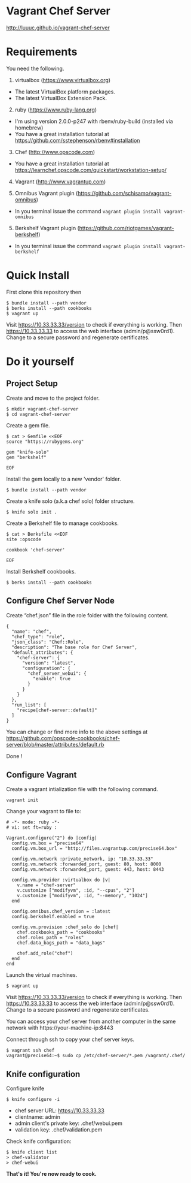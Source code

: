 # Vagrant Chef Server

http://luuuc.github.io/vagrant-chef-server

# Requirements

You need the following.

1. virtualbox (https://www.virtualbox.org)
  - The latest VirtualBox platform packages.
  - The latest VirtualBox Extension Pack.

2. ruby (https://www.ruby-lang.org)
  - I'm using version 2.0.0-p247 with rbenv/ruby-build (installed via homebrew)
  - You have a great installation tutorial at https://github.com/sstephenson/rbenv#installation

3. Chef (http://www.opscode.com)
  - You have a great installation tutorial at https://learnchef.opscode.com/quickstart/workstation-setup/

4. Vagrant (http://www.vagrantup.com)

5. Omnibus Vagrant plugin (https://github.com/schisamo/vagrant-omnibus)
  - In you terminal issue the command `vagrant plugin install vagrant-omnibus`

5. Berkshelf Vagrant plugin (https://github.com/riotgames/vagrant-berkshelf)
  - In you terminal issue the command `vagrant plugin install vagrant-berkshelf`

# Quick Install

First clone this repository then 

    $ bundle install --path vendor
    $ berks install --path cookbooks
    $ vagrant up

Visit https://10.33.33.33/version to check if everything is working.
Then https://10.33.33.33 to access the web interface (admin/p@ssw0rd1).
Change to a secure password and regenerate certificates.

# Do it yourself

## Project Setup

Create and move to the project folder.

    $ mkdir vagrant-chef-server
    $ cd vagrant-chef-server
    
Create a gem file.
   
    $ cat > Gemfile <<EOF
    source "https://rubygems.org"

    gem "knife-solo"
    gem "berkshelf"
 
    EOF

Install the gem locally to a new 'vendor' folder.  
    
    $ bundle install --path vendor
    
Create a knife solo (a.k.a chef solo) folder structure.
    
    $ knife solo init .
    
Create a Berkshelf file to manage cookbooks.
    
    $ cat > Berksfile <<EOF
    site :opscode

    cookbook 'chef-server'
    
    EOF

Install Berkshelf cookbooks.
 
    $ berks install --path cookbooks
    
## Configure Chef Server Node

Create “chef.json” file in the role folder with the following content. 

    {
      "name": "chef",
      "chef_type": "role",
      "json_class": "Chef::Role",
      "description": "The base role for Chef Server",
      "default_attributes": {
        "chef-server": {
          "version": "latest",
          "configuration": {
            "chef_server_webui": {
              "enable": true
            }
          }
        }
      },
      "run_list": [
        "recipe[chef-server::default]"
      ]
    }

You can change or find more info to the above settings at https://github.com/opscode-cookbooks/chef-server/blob/master/attributes/default.rb

Done ! 


## Configure Vagrant

Create a vagrant intialization file with the following command.

    vagrant init
    
Change your vagrant to file to:

    # -*- mode: ruby -*-
    # vi: set ft=ruby :

    Vagrant.configure("2") do |config|
      config.vm.box = "precise64"
      config.vm.box_url = "http://files.vagrantup.com/precise64.box"

      config.vm.network :private_network, ip: "10.33.33.33"
      config.vm.network :forwarded_port, guest: 80, host: 8000
      config.vm.network :forwarded_port, guest: 443, host: 8443

      config.vm.provider :virtualbox do |v|
        v.name = "chef-server"
        v.customize ["modifyvm", :id, "--cpus", "2"]
        v.customize ["modifyvm", :id, "--memory", "1024"]
      end

      config.omnibus.chef_version = :latest
      config.berkshelf.enabled = true

      config.vm.provision :chef_solo do |chef|
        chef.cookbooks_path = "cookbooks"
        chef.roles_path = "roles"
        chef.data_bags_path = "data_bags"
        
        chef.add_role("chef")
      end
    end

Launch the virtual machines.

    $ vagrant up

Visit https://10.33.33.33/version to check if everything is working.
Then https://10.33.33.33 to access the web interface (admin/p@ssw0rd1).
Change to a secure password and regenerate certificates.

You can access your chef server from another computer in the same network with https://your-machine-ip:8443


Connect through ssh to copy your chef server keys.

    $ vagrant ssh chef
    vagrant@precise64:~$ sudo cp /etc/chef-server/*.pem /vagrant/.chef/


## Knife configuration

Configure knife

    $ knife configure -i

- chef server URL: https://10.33.33.33
- clientname: admin
- admin client's private key: .chef/webui.pem
- validation key: .chef/validation.pem

Check knife configuration:

    $ knife client list
    > chef-validator
    > chef-webui


**That's it! You're now ready to cook.**

